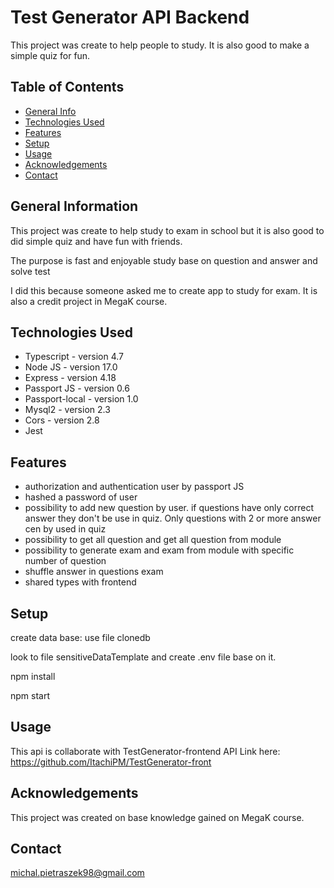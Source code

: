 # Test Generator API Backend
This project was create to help people to study. It is also good to make a simple quiz for fun.

## Table of Contents
* [General Info](#general-information)
* [Technologies Used](#technologies-used)
* [Features](#features)
* [Setup](#setup)
* [Usage](#usage)
* [Acknowledgements](#acknowledgements)
* [Contact](#contact)


## General Information
This project was create to help study to exam in school but it is also good to did simple quiz and have fun with friends.

The purpose is fast and enjoyable study base on question and answer and solve test

I did this because someone asked me to create app to study for exam.
It is also a credit project in MegaK course.


## Technologies Used
- Typescript - version 4.7
- Node JS - version 17.0
- Express - version 4.18
- Passport JS - version 0.6
- Passport-local - version 1.0
- Mysql2 - version 2.3
- Cors - version 2.8
- Jest


## Features
- authorization and authentication user by passport JS
- hashed a password of user
- possibility to add new question by user. if questions have only correct answer they don't be use in quiz. Only questions with 2 or more answer cen by used in quiz
- possibility to get all question and get all question from module
- possibility to generate exam and exam from module with specific number of question
- shuffle answer in questions exam
- shared types with frontend


## Setup
create data base:
use file clonedb

look to file sensitiveDataTemplate and create .env file base on it.

npm install

npm start


## Usage
This api is collaborate with TestGenerator-frontend API Link here:
https://github.com/ItachiPM/TestGenerator-front



## Acknowledgements
This project was created on base knowledge gained on MegaK course.


## Contact
michal.pietraszek98@gmail.com
